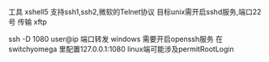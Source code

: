 工具 xshell5 支持ssh1,ssh2,微软的Telnet协议
目标unix需开启sshd服务,端口22号
传输 xftp

ssh -D 1080 user@ip         端口转发
    windows 需要开启openssh服务
    在switchyomega 里配置127.0.0.1:1080
    linux端可能涉及permitRootLogin
    